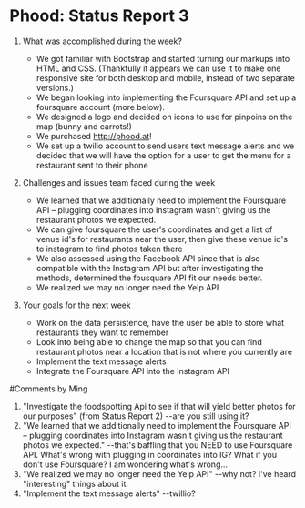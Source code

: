 # Phood: Status Report 3

1. What was accomplished during the week?

    - We got familiar with Bootstrap and started turning our markups into HTML and CSS. (Thankfully it appears we can use it to make one responsive site for both desktop and mobile, instead of two separate versions.)
    - We began looking into implementing the Foursquare API and set up a foursquare account (more below).
    - We designed a logo and decided on icons to use for pinpoins on the map (bunny and carrots!)
    - We purchased http://phood.at!
    - We set up a twilio account to send users text message alerts and we decided that we will have the option for a user to get the menu for a restaurant sent to their phone

2. Challenges and issues team faced during the week

    - We learned that we additionally need to implement the Foursquare API – plugging coordinates into Instagram wasn't giving us the restaurant photos we expected.
    - We can give foursquare the user's coordinates and get a list of venue id's for restaurants near the user, then give these venue id's to instagram to find photos taken there
    - We also assessed using the Facebook API since that is also compatible with the Instagram API but after investigating the methods, determined the fousquare API fit our needs better.
    - We realized we may no longer need the Yelp API


3. Your goals for the next week

	- Work on the data persistence, have the user be able to store what restaurants they want to remember
	- Look into being able to change the map so that you can find restaurant photos near a location that is not where you currently are
	- Implement the text message alerts
	- Integrate the Foursquare API into the Instagram API

#Comments by Ming
1. "Investigate the foodspotting Api to see if that will yield better photos for our purposes" (from Status Report 2) --are you still using it?
2. "We learned that we additionally need to implement the Foursquare API – plugging coordinates into Instagram wasn't giving us the restaurant photos we expected." --that's baffling that you NEED to use Foursquare API.  What's wrong with plugging in coordinates into IG?  What if you don't use Foursquare? I am wondering what's wrong...
3. "We realized we may no longer need the Yelp API" --why not?  I've heard "interesting" things about it.
4. "Implement the text message alerts" --twillio?
